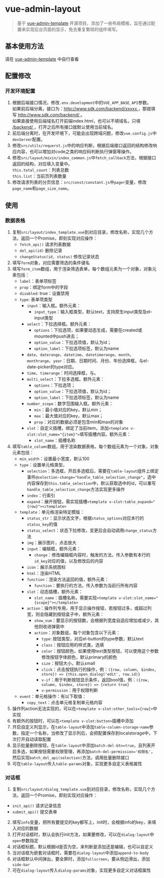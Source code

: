 # vue-admin-layout

> 基于 [vue-admin-template](https://github.com/PanJiaChen/vue-admin-template) 开源项目，添加了一些布局模板，旨在通过配置来实现后台页面的显示，免去重复繁琐的组件填写。

## 基本使用方法
请在 [vue-admin-template](https://github.com/PanJiaChen/vue-admin-template) 中自行查看

## 配置修改
### 开发环境配置
1. 根据后端接口情况，修改`.env.development`中的`VUE_APP_BASE_API`参数。  
如果前后端分离，接口为：<u>http://www.sdk.com/backend/xxxxx </u>，那就填写 <u> http://www.sdk.com/backend/ </u>。  
如果直接使用后端域名打开前端index.html，也可以不填域名，只填<u> /backend/ </u>，打开之后所有接口就默认使用当前域名。
2. 前后端分离时，在开发环境下，可能会出现跨域问题，修改`vue.config.js`中 `devServer`配置。
3. 修改`src/utils/requerst.js`中的响应判断，根据后端接口返回的结构修改响应内容，也可以增加对code之类的响应码判断执行弹窗等操作。
4. 修改`src/layout/mixin/index_common.js`中`fetch_callback`方法，根据接口返回的结构，对应填入变量中。  
`this.total_count`：列表总数  
`this.list`：当前页列表数量
5. 修改请求列表的分页信息：`src/const/constant.js`中`pager`变量，修改`page_name`和`page_size_name`。

## 使用
### 数据表格
1. 复制`src/layout/index_template.vue`到对应目录，修改名称，实现几个方法，返回一个Promise，即刻实现对应操作：
    + `fetch_api()` 请求列表数据
    + `del_api(id)` 删除记录
    + `changeStatus(id, status)` 修改记录状态
2. 填写`form`对象，对应需要筛选的条件键名
3. 填写`form_item`数组，用于渲染筛选表单，每个数组元素为一个对象，对象元素包括：
    + `label`：表单项标签
    + `prop`：绑定form中的字段
    + `disabled`: true：设置禁用
    + `type`: 表单项类型
      + `input`：输入框。额外元素：
        + `input_type`：输入框类型，默认text，支持原生input类型及el-input类型
      + `select`：下拉选择框。额外元素：
        + `options`：下拉选项，如果要动态生成，需要在created或mounted中push进去；
        + `option_value`：下拉选项值，默认为id；
        + `option_label`：下拉选项标签，默认为name
      + `date`、`daterange`、`datetime`、`datetimerange`、`month`、`monthrange`、`year`：日期、日期时间、月份、年份选择框，与el-date-picker的type对应。
      + `time`、`timerange`：时间选择框，与。
      + `multi_select`：下拉多选框。额外元素：
        + `options`：下拉选项；
        + `option_value`：下拉选项值，默认为id；
        + `option_label`：下拉选项标签，默认为name
      + `number_scope`：数字范围输入框。额外元素：
        + `min`：最小值对应的key，默认min；
        + `max`：最大值对应的key，默认max；
        + `prop`：对应的数据必须是包含min和max的对象
      + `slot`：自定义插槽，绑定了当前item，添加`<template v-slot:slot_name="{item}">`填写插槽内容。额外元素：
        + `slot_name`：插槽名称
4. 填写`table_column`数组，用于渲染数据表格，每个数组元素为一个对象，对象元素包括：
   + `min_width`：设置最小宽度，默认100
   + `type`：设置单元格类型，
     + `selection`：多选框，开启多选框后，需要在`table-layout`组件上绑定事件`@selection-change="handle_table_selection_change"`，选中内容保存到`this.table_selection`中，默认获取选中的id，可以重写`handle_table_selection_change`方法实现更多操作
     + `index`：行索引
     + `expand`：展开按钮，需实现插槽`<template v-slot:table_expand="{row}"></template>`
   + `template`：单元格渲染特定模版：
     + `status_str`：显示状态文字，根据`status_options`对应本行的`status_key`的值
     + `status_select`：状态下拉修改，变更后会自动调用`change_status`方法
     + `img`：展示图片，点击放大
     + `input`：编辑框，额外元素：
       + `change`：修改编辑框内容时，触发的方法，传入参数有本行的`id_key`对应的值，以及修改后的内容
     + `icon`：展示系统图标
     + `html`：渲染HTML
     + `function`：渲染方法返回的值，额外元素：
       + `function`：要执行的方法，传入参数为当前行所有内容
     + `slot`：动态插槽，额外元素：
       + `slot_name`：插槽名称，需要实现`<template v-slot:slot_name="{scope}"></template>`
     + `action`：操作列专用，用于显示操作按钮，若按钮过多，或超过列宽，则会隐藏到按钮盒子中，额外元素：
       + `show_num`：要显示的按钮数，会根据列宽度自适应增加或减少，其他则收进弹窗中
       + `action`：对象数组，每个对象包含以下元素：
         + `type`: 按钮类型，对应el-button的type参数，默认text
         + `class`：按钮应用的样式类，选填
         + `color`：按钮颜色，如果使用text类型按钮，可以使用这个参数修改按钮字体颜色，默认primary的颜色
         + `size`：按钮大小，默认small
         + `click`：点击按钮执行的操作，例：`({row, column, $index, store}) => {this.open_dialog('edit', row.id)}`
         + `v-if`：用于判断按钮显示条件，返回bool值，例：`({row, column, $index, store}) => {return true}`
         + `v-permission`：用于权限判断
   + `event`：单元格操作：有以下取值：
     + `copy_text`：点击单元格复制单元格内容
5. 操作列action无法实现的，可以在`<template v-slot:other_tools={row}>`中实现
6. 有额外的按钮时，可以在`<template v-slot:button>`插槽中添加
7. 开启自定义列显示，在`table-layout`中添加`table-column-storage-name`参数，指定一个名称，当修改了显示列后，会把配置保存到localstorage中，下次打开自动读取配置
8. 显示批量删除按钮，在`table-layout`中添加`batch-del-btn=true`，且列表开启多选，如果按钮需要权限管理，再添加`batch-del-permission='权限名'`，然后实现`batch_del_api(selection)`方法，调用批量删除接口
9. 可在`table-layout`传入`table-params`对象，实现更多自定义表格属性

### 对话框
1. 复制`src/layout/dialog_template.vue`到对应目录，修改名称，实现几个方法，返回一个Promise，即刻实现对应操作：
  + `init_api()` 请求记录信息
  + `submit_api()` 提交表单
2. 填写`info`变量，把所有要提交的key都写上，init时，会根据info的key，来填入对应的数据
3. 打开对话框时，默认会执行init方法，如果要修改，可以在`dialog-layout`中`open`参数指定
4. 对话框标题，默认根据id是否为空，来判断是添加还是编辑，也可以自定义
5. 当对话框为嵌套对话框时，需要在`dialog-layout`中添加`append-to-body`
6. 对话框默认中间弹出，要全屏时，添加`fullscreen`，要从侧边滑出，添加`side-bar`
7. 可在`dialog-layout`传入`dialog-params`对象，实现更多自定义对话框属性